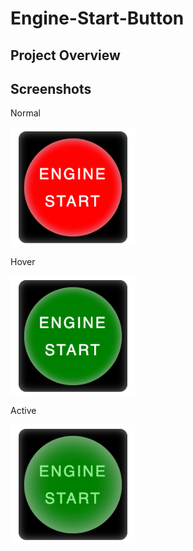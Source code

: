 # Engine-Start-Button

## Project Overview

## Screenshots

Normal

<img width="200" src="screenshots-button/enginestartbutton1.png">

Hover

<img width="200" src="screenshots-button/enginestartbutton2.png">

Active

<img width="200" src="screenshots-button/enginestartbutton3.png">
